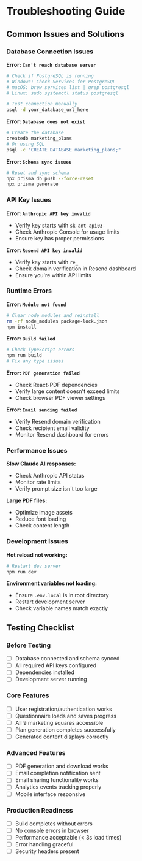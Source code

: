 # Troubleshooting Guide

## Common Issues and Solutions

### Database Connection Issues

**Error: `Can't reach database server`**
```bash
# Check if PostgreSQL is running
# Windows: Check Services for PostgreSQL
# macOS: brew services list | grep postgresql
# Linux: sudo systemctl status postgresql

# Test connection manually
psql -d your_database_url_here
```

**Error: `Database does not exist`**
```bash
# Create the database
createdb marketing_plans
# Or using SQL
psql -c "CREATE DATABASE marketing_plans;"
```

**Error: `Schema sync issues`**
```bash
# Reset and sync schema
npx prisma db push --force-reset
npx prisma generate
```

### API Key Issues

**Error: `Anthropic API key invalid`**
- Verify key starts with `sk-ant-api03-`
- Check Anthropic Console for usage limits
- Ensure key has proper permissions

**Error: `Resend API key invalid`**
- Verify key starts with `re_`
- Check domain verification in Resend dashboard
- Ensure you're within API limits

### Runtime Errors

**Error: `Module not found`**
```bash
# Clear node_modules and reinstall
rm -rf node_modules package-lock.json
npm install
```

**Error: `Build failed`**
```bash
# Check TypeScript errors
npm run build
# Fix any type issues
```

**Error: `PDF generation failed`**
- Check React-PDF dependencies
- Verify large content doesn't exceed limits
- Check browser PDF viewer settings

**Error: `Email sending failed`**
- Verify Resend domain verification
- Check recipient email validity
- Monitor Resend dashboard for errors

### Performance Issues

**Slow Claude AI responses:**
- Check Anthropic API status
- Monitor rate limits
- Verify prompt size isn't too large

**Large PDF files:**
- Optimize image assets
- Reduce font loading
- Check content length

### Development Issues

**Hot reload not working:**
```bash
# Restart dev server
npm run dev
```

**Environment variables not loading:**
- Ensure `.env.local` is in root directory
- Restart development server
- Check variable names match exactly

## Testing Checklist

### Before Testing
- [ ] Database connected and schema synced
- [ ] All required API keys configured
- [ ] Dependencies installed
- [ ] Development server running

### Core Features
- [ ] User registration/authentication works
- [ ] Questionnaire loads and saves progress
- [ ] All 9 marketing squares accessible
- [ ] Plan generation completes successfully
- [ ] Generated content displays correctly

### Advanced Features
- [ ] PDF generation and download works
- [ ] Email completion notification sent
- [ ] Email sharing functionality works
- [ ] Analytics events tracking properly
- [ ] Mobile interface responsive

### Production Readiness
- [ ] Build completes without errors
- [ ] No console errors in browser
- [ ] Performance acceptable (< 3s load times)
- [ ] Error handling graceful
- [ ] Security headers present